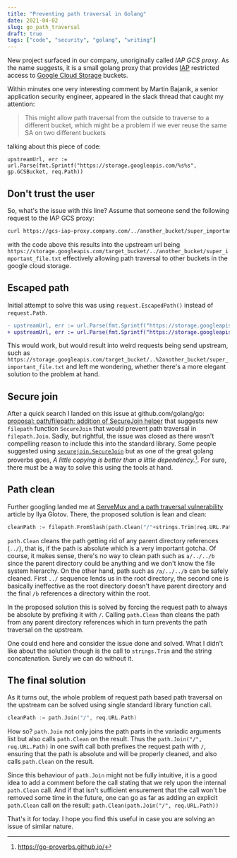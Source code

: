 ```yaml
---
title: "Preventing path traversal in Golang"
date: 2021-04-02
slug: go_path_traversal
draft: true
tags: ["code", "security", "golang", "writing"]
---
```


New project surfaced in our company, unoriginally called _IAP GCS proxy_.
As the name suggests, it is a small golang proxy that provides [IAP](https://cloud.google.com/iap)
restricted access to [Google Cloud Storage](https://cloud.google.com/storage/)
buckets.

Within minutes one very interesting comment by Martin Bajanik, a senior
application security engineer, appeared in the slack thread that caught my attention:

> This might allow path traversal from the outside to traverse to a different bucket,
> which might be a problem if we ever reuse the same SA on two different buckets

talking about this piece of code:

```golang
upstreamUrl, err := url.Parse(fmt.Sprintf("https://storage.googleapis.com/%s%s", gp.GCSBucket, req.Path))
```

## Don't trust the user

So, what's the issue with this line? Assume that someone send the following request
to the IAP GCS proxy:

```bash
curl https://gcs-iap-proxy.company.com/../another_bucket/super_important_file.txt"
```

with the code above this results into the upstream url being
`https://storage.googleapis.com/target_bucket/../another_bucket/super_important_file.txt`
effectively allowing path traversal to other buckets in the google cloud storage.

## Escaped path

Initial attempt to solve this was using `request.EscapedPath()` instead of `request.Path`.

```diff
- upstreamUrl, err := url.Parse(fmt.Sprintf("https://storage.googleapis.com/%s%s", gp.GCSBucket, req.Path))
+ upstreamUrl, err := url.Parse(fmt.Sprintf("https://storage.googleapis.com/%s%s", gp.GCSBucket, req.EscapedPath()))
```

This would work, but would result into weird requests being send upstream, such as
`https://storage.googleapis.com/target_bucket/..%2another_bucket/super_important_file.txt` and
left me wondering, whether there's a more elegant solution to the problem at hand.

## Secure join

After a quick search I landed on this issue at github.com/golang/go:
[proposal: path/filepath: addition of SecureJoin helper](https://github.com/golang/go/issues/20126)
that suggests new `filepath` function `SecureJoin` that would prevent path
traversal in `filepath.Join`. Sadly, but rightful, the issue was closed as there
wasn't compelling reason to include this into the standard library.
Some people suggested using [`securejoin.SecureJoin`](https://github.com/cyphar/filepath-securejoin)
but as one of the great golang proverbs goes, _A little copying is better than a little dependency._[^1].
For sure, there must be a way to solve this using the tools at hand.

## Path clean

Further googling landed me at [ServeMux and a path traversal vulnerability](https://ilyaglotov.com/blog/servemux-and-path-traversal)
article by Ilya Glotov. There, the proposed solution is lean and clean:

```go
cleanPath := filepath.FromSlash(path.Clean("/"+strings.Trim(req.URL.Path, "/")))
```

`path.Clean` cleans the path getting rid of any parent directory references
(`../`), that is, if the path is absolute which is a very important gotcha.
Of course, it makes sense, there's no way to clean path such as `a/../../b`
since the parent directory could be anything and we don't know the file system hierarchy.
On the other hand, path such as `/a/../../b` can be safely cleaned. First `../`
sequence lends us in the root directory, the second one is basically ineffective
as the root directory doesn't have parent directory and the final `/b` references
a directory within the root.

In the proposed solution this is solved by forcing the request path to always
be absolute by prefixing it with `/`. Calling `path.Clean` than cleans
the path from any parent directory references which in turn prevents the
path traversal on the upstream.

One could end here and consider the issue done and solved. What I didn't
like about the solution though is the call to `strings.Trim` and the
string concatenation. Surely we can do without it.

## The final solution

As it turns out, the whole problem of request path based path traversal
on the upstream can be solved using single standard library function call.

```go
cleanPath := path.Join("/", req.URL.Path)
```

How so? `path.Join` not only joins the path parts in the variadic arguments list
but also calls `path.Clean` on the result. Thus the `path.Join("/", req.URL.Path)`
in one swift call both prefixes the request path with `/`, ensuring that the
path is absolute and will be properly cleaned, and also calls `path.Clean` on the result.

Since this behaviour of `path.Join` might not be fully intuitive, it is a good idea
to add a comment before the call stating that we rely upon the internal `path.Clean`
call. And if that isn't sufficient ensurement that the call won't be removed some time
in the future, one can go as far as adding an explicit `path.Clean` call on the result:
`path.Clean(path.Join("/", req.URL.Path))`

That's it for today. I hope you find this useful in case you are solving
an issue of similar nature.

[^1]: https://go-proverbs.github.io/

